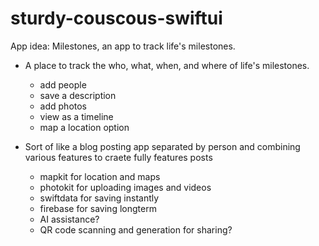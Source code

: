 # sturdy-couscous-swiftui
App idea: Milestones, an app to track life's milestones.  

- A place to track the who, what, when, and where of life's milestones.
  + add people
  + save a description
  + add photos
  + view as a timeline
  + map a location option
 
- Sort of like a blog posting app separated by person and combining various features to craete fully features posts
  + mapkit for location and maps
  + photokit for uploading images and videos
  + swiftdata for saving instantly
  + firebase for saving longterm
  + AI assistance?
  + QR code scanning and generation for sharing?
